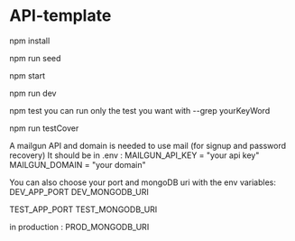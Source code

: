 # API-template

npm install <!-- install packages -->

npm run seed <!-- seed -->

npm start <!-- start production server -->

npm run dev <!-- start dev server (with nodemon)-->

npm test <!-- run tests -->
you can run only the test you want with --grep yourKeyWord

npm run testCover <!-- run test with cover -->

A mailgun API and domain is needed to use mail (for signup and password recovery)
It should be in .env :
MAILGUN_API_KEY = "your api key"
MAILGUN_DOMAIN = "your domain"

You can also choose your port and mongoDB uri with the env variables:
DEV_APP_PORT
DEV_MONGODB_URI

TEST_APP_PORT
TEST_MONGODB_URI

in production :
PROD_MONGODB_URI
